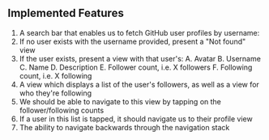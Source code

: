## Implemented Features

1. A search bar that enables us to fetch GitHub user profiles by username:
2. If no user exists with the username provided, present a "Not found" view
3. If the user exists, present a view with that user's:
A. Avatar
B. Username
C. Name
D. Description
E. Follower count, i.e. X followers
F. Following count, i.e. X following
4. A view which displays a list of the user's followers, as well as a view for who they're following
5. We should be able to navigate to this view by tapping on the follower/following counts
6. If a user in this list is tapped, it should navigate us to their profile view
7. The ability to navigate backwards through the navigation stack
   
